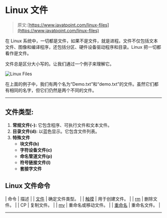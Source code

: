 # Linux 文件

> 原文:[https://www.javatpoint.com/linux-files](https://www.javatpoint.com/linux-files)

在 Linux 系统中，一切都是文件，如果不是文件，就是进程。文件不仅包括文本文件、图像和编译程序，还包括分区、硬件设备驱动程序和目录。Linux 把一切都看作是文件。

文件总是区分大小写的。让我们通过一个例子来理解它。

![Linux Files ](../Images/4a2e85e88a7371745934871c6f717586.png)

在上面的例子中，我们有两个名为“Demo.txt”和“demo.txt”的文件。虽然它们都有相同的名字，但它们仍然是两个不同的文件。

* * *

## 文件类型:

1.  **常规文件(-):** 它包含程序、可执行文件和文本文件。
2.  **目录文件(d):** 以蓝色显示。它包含文件列表。
3.  **特殊文件**
    *   **块文件(b)**
    *   **字符设备文件(c)**
    *   **命名管道文件(p)**
    *   **符号链接文件(l)**
    *   **套接字文件**

## Linux 文件命令

| 命令 | 描述 |
| [文件](linux-file) | 确定文件类型。 |
| [触摸](linux-touch) | 用于创建文件。 |
| [rm](linux-rm) | 删除文件。 |
| CP | 复制文件。 |
| [mv](linux-mv) | 重命名或移动文件。 |
| [重命名](linux-rename) | 重命名文件。 |

* * *